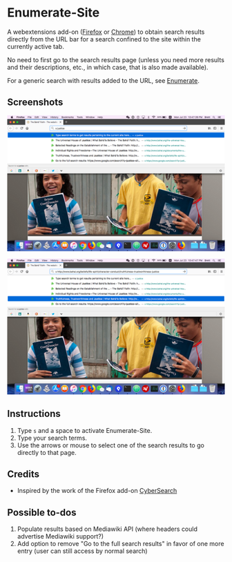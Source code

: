 # Enumerate-Site

A webextensions add-on
([Firefox](https://addons.mozilla.org/en-US/firefox/addon/enumerate-site/)
or [Chrome](https://chrome.google.com/webstore/detail/enumerate-site/fjblhmfebpidlocdkciojgcmgedmieni))
to obtain search results directly from the URL bar for a
search confined to the site within the currently active tab.

No need to first go to the search results page (unless you need
more results and their descriptions, etc., in which case, that
is also made available).

For a generic search with results added to the URL, see
[Enumerate](https://github.com/brettz9/enumerate).

## Screenshots

![Omnibox search terms](https://raw.githubusercontent.com/brettz9/enumerate-site/master/screenshots/omnibox-search-terms.png)

![Omnibox selected](https://raw.githubusercontent.com/brettz9/enumerate-site/master/screenshots/omnibox-selected.png)

## Instructions

1. Type `s` and a space to activate Enumerate-Site.
2. Type your search terms.
3. Use the arrows or mouse to select one of the search results to
    go directly to that page.

## Credits

- Inspired by the work of the Firefox add-on [CyberSearch](http://cybersear.ch/)

## Possible to-dos

1. Populate results based on Mediawiki API (where headers could advertise
    Mediawiki support?)
1. Add option to remove "Go to the full search results" in favor of one
    more entry (user can still access by normal search)
